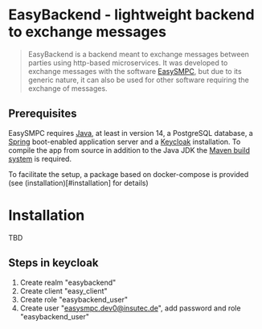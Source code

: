 # EasyBackend - lightweight backend to exchange messages
> EasyBackend is a backend meant to exchange messages between parties using http-based microservices. It was developed to exchange messages with the software [EasySMPC](https://github.com/prasser/easy-smpc/), but due to its generic nature, it can also be used for other software requiring the exchange of messages. 
>
## Prerequisites
EasySMPC requires [Java](https://adoptopenjdk.net/), at least in version 14, a PostgreSQL database, a [Spring](https://spring.io/) boot-enabled application server and a [Keycloak](https://www.keycloak.org/) installation. To compile the app from source in addition to the Java JDK the [Maven build system](https://maven.apache.org/) is required.

To facilitate the setup, a package based on docker-compose is provided (see (installation)[#installation] for details)
# Installation
TBD
## Steps in keycloak
1. Create realm "easybackend"
1. Create client "easy_client"
1. Create role "easybackend_user"
1. Create user "easysmpc.dev0@insutec.de", add password and role "easybackend_user"
